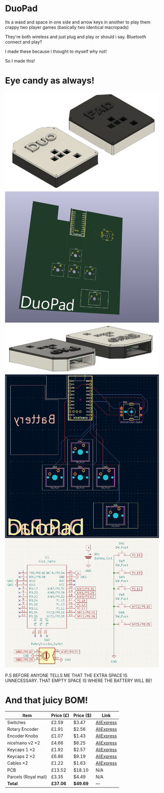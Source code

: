 # DuoPad
Its a wasd and space in one side and arrow keys in another to play them crappy two player games (basically two identical macropads)


They're both wireless and just plug and play or should i say. Bluetooth connect and play? 


I made these because i thought to myself why not!


So I made this!

# Eye candy as always!
![DuoPad NBG.png](/Images/DuoPad%20NBG.png)
![DuoPad 3D.png](/Images/DuoPad%203D.png)
![DuoPad NBG 2.png](/Images/DuoPad%20NBG%202.png)
![DuoPad PCB.png](/Images/DuoPad%20PCB.png)
![DuoPad Schematic.png](/Images/DuoPad%20Schematic.png)


P.S BEFORE ANYONE TELLS ME THAT THE EXTRA SPACE IS UNNECESSARY. THAT EMPTY SPACE IS WHERE THE BATTERY WILL BE!
# And that juicy BOM!

| Item            | Price (£)  | Price (\$)  | Link                                                                |
| --------------- | ---------- | ----------- | ------------------------------------------------------------------- |
| Switches        | £2.59      | \$3.47      | [AliExpress](https://www.aliexpress.com/item/1005006578935785.html) |
| Rotary Encoder  | £1.91      | \$2.56      | [AliExpress](https://www.aliexpress.com/item/1005005983134515.html) |
| Encoder Knobs   | £1.07      | \$1.43      | [AliExpress](https://www.aliexpress.com/item/1005005983134515.html) |
| nice!nano v2 ×2 | £4.66      | \$6.25      | [AliExpress](https://www.aliexpress.com/item/1005001621678794.html) |
| Keycaps 1 ×2    | £1.92      | \$2.57      | [AliExpress](https://www.aliexpress.com/item/1005006904507329.html) |
| Keycaps 2 ×2    | £6.86      | \$9.19      | [AliExpress](https://www.aliexpress.com/item/1005006005905021.html) |
| Cables ×2       | £1.22      | \$1.63      | [AliExpress](https://www.aliexpress.com/item/33014968983.html)      |
| PCB             | £13.52     | \$18.10     | N/A                                                                 |
| Parcels (Royal mail)  | £3.35      | \$4.49      | N/A                                                                 |
| **Total**       | **£37.06** | **\$49.69** | —                                                                   |
